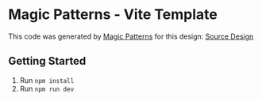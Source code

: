 # Magic Patterns - Vite Template

This code was generated by [Magic Patterns](https://magicpatterns.com) for this design: [Source Design](https://magicpatterns.com/c/gjbrzqyhvuxkckqfjwcsdv)

## Getting Started

1. Run `npm install`
2. Run `npm run dev`
